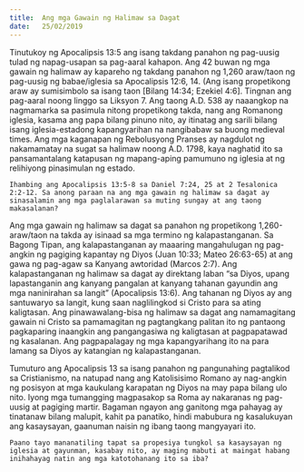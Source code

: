 ```yaml
---
title:  Ang mga Gawain ng Halimaw sa Dagat
date:   25/02/2019
---
```


Tinutukoy ng Apocalipsis 13:5 ang isang takdang panahon ng pag-uusig tulad ng napag-usapan sa pag-aaral kahapon. Ang 42 buwan ng mga gawain ng halimaw ay kapareho ng takdang panahon ng 1,260 araw/taon ng pag-uusig ng babae/iglesia sa Apocalipsis 12:6, 14. (Ang isang propetikong araw ay sumisimbolo sa isang taon [Bilang 14:34; Ezekiel 4:6]. Tingnan ang pag-aaral noong linggo sa Liksyon 7. Ang taong A.D. 538 ay naaangkop na nagmamarka sa pasimula nitong propetikong takda, nang ang Romanong iglesia, kasama ang papa bilang pinuno nito, ay itinatag ang sarili bilang isang iglesia-estadong kapangyarihan na nangibabaw sa buong medieval times. Ang mga kaganapan ng Rebolusyong Pranses ay nagdulot ng nakamamatay na sugat sa halimaw noong A.D. 1798, kaya naghatid ito sa pansamantalang katapusan ng mapang-aping pamumuno ng iglesia at ng relihiyong pinasimulan ng estado.

`Ihambing ang Apocalipsis 13:5-8 sa Daniel 7:24, 25 at 2 Tesalonica 2:2-12. Sa anong paraan na ang mga gawain ng halimaw sa dagat ay sinasalamin ang mga paglalarawan sa muting sungay at ang taong makasalanan?`

Ang mga gawain ng halimaw sa dagat sa panahon ng propetikong 1,260-araw/taon na takda ay isinaad sa mga termino ng kalapastanganan. Sa Bagong Tipan, ang kalapastanganan ay maaaring mangahulugan ng pag-angkin ng pagiging kapantay ng Diyos (Juan 10:33; Mateo 26:63-65) at ang gawa ng pag-agaw sa Kanyang awtoridad (Marcos 2:7). Ang kalapastanganan ng halimaw sa dagat ay direktang laban “sa Diyos, upang lapastanganin ang kanyang pangalan at kanyang tahanan gayundin ang mga naninirahan sa langit” (Apocalipsis 13:6). Ang tahanan ng Diyos ay ang santuwaryo sa langit, kung saan naglilingkod si Cristo para sa ating kaligtasan. Ang pinawawalang-bisa ng halimaw sa dagat ang namamagitang gawain ni Cristo sa pamamagitan ng pagtangkang palitan ito ng pantaong pagkaparing inaangkin ang pangangasiwa ng kaligtasan at pagpapatawad ng kasalanan. Ang pagpapalagay ng mga kapangyarihang ito na para lamang sa Diyos ay katangian ng kalapastanganan.

Tumuturo ang Apocalipsis 13 sa isang panahon ng pangunahing pagtalikod sa Cristianismo, na natupad nang ang Katolisisimo Romano ay nag-angkin ng posisyon at mga kaukulang karapatan ng Diyos na may papa bilang ulo nito. Iyong mga tumangging magpasakop sa Roma ay nakaranas ng pag-uusig at pagiging martir. Bagaman ngayon ang ganitong mga pahayag ay tinatanaw bilang malupit, kahit pa panatiko, hindi mabubura ng kasalukuyan ang kasaysayan, gaanuman naisin ng ibang taong mangyayari ito.

`Paano tayo mananatiling tapat sa propesiya tungkol sa kasaysayan ng iglesia at gayunman, kasabay nito, ay maging mabuti at maingat habang inihahayag natin ang mga katotohanang ito sa iba?`
